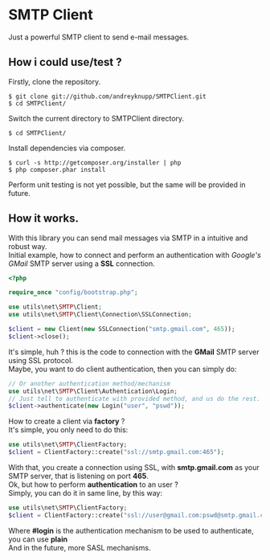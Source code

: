SMTP Client
==========
Just a powerful SMTP client to send e-mail messages.

How i could use/test ?
----------------------
Firstly, clone the repository.
```
$ git clone git://github.com/andreyknupp/SMTPClient.git
$ cd SMTPClient/
```
Switch the current directory to SMTPClient directory.
```
$ cd SMTPClient/
```
Install dependencies via composer.
```
$ curl -s http://getcomposer.org/installer | php
$ php composer.phar install
```
Perform unit testing is not yet possible, but the same will be provided in future.

How it works.
---------------------------
With this library you can send mail messages via SMTP in a intuitive and robust way. <br />
Initial example, how to connect and perform an authentication with *Google's GMail* SMTP server using a **SSL** connection.

```PHP
<?php

require_once "config/bootstrap.php";

use utils\net\SMTP\Client;
use utils\net\SMTP\Client\Connection\SSLConnection;

$client = new Client(new SSLConnection("smtp.gmail.com", 465));
$client->close();
```
It's simple, huh ? this is the code to connection with the **GMail** SMTP server using SSL protocol. <br />
Maybe, you want to do client authentication, then you can simply do:
```PHP
// Or another authentication method/mechanism
use utils\net\SMTP\Client\Authentication\Login;
// Just tell to authenticate with provided method, and us do the rest.
$client->authenticate(new Login("user", "pswd"));
```

How to create a client via **factory** ? <br />
It's simple, you only need to do this: 
```PHP
use utils\net\SMTP\ClientFactory;
$client = ClientFactory::create("ssl://smtp.gmail.com:465");
```
With that, you create a connection using SSL, with **smtp.gmail.com** as your SMTP server, that is listening on port **465**. <br />
Ok, but how to perform **authentication** to an user ? <br />
Simply, you can do it in same line, by this way:
```PHP
use utils\net\SMTP\ClientFactory;
$client = ClientFactory::create("ssl://user@gmail.com:pswd@smtp.gmail.com:465#login");
```
Where **#login** is the authentication mechanism to be used to authenticate, you can use **plain** <br />
And in the future, more SASL mechanisms.